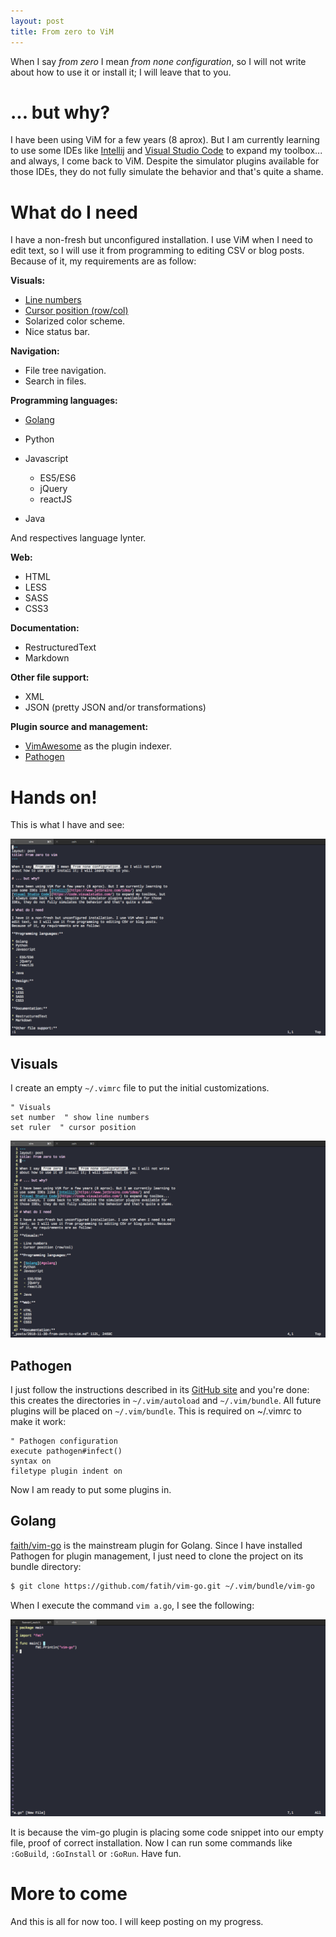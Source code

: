 ```yaml
---
layout: post
title: From zero to ViM
---
```


When I say _from zero_ I mean _from none configuration_, so I will not write
about how to use it or install it; I will leave that to you.

# ... but why?

I have been using ViM for a few years (8 aprox). But I am currently learning to
use some IDEs like [Intellij](https://www.jetbrains.com/idea/) and
[Visual Studio Code](https://code.visualstudio.com/) to expand my toolbox...
and always, I come back to ViM. Despite the simulator plugins available for
those IDEs, they do not fully simulate the behavior and that's quite a shame.

# What do I need

I have a non-fresh but unconfigured installation. I use ViM when I need to edit
text, so I will use it from programming to editing CSV or blog posts. Because
of it, my requirements are as follow:

**Visuals:**

* [Line numbers](#visuals)
* [Cursor position (row/col)](#visuals)
* Solarized color scheme.
* Nice status bar.

**Navigation:**

- File tree navigation.
- Search in files.

**Programming languages:**

* [Golang](#golang)
* Python
* Javascript

  - ES5/ES6
  - jQuery
  - reactJS

* Java

And respectives language lynter.

**Web:**

* HTML
* LESS
* SASS
* CSS3

**Documentation:**

* RestructuredText
* Markdown

**Other file support:**

* XML
* JSON (pretty JSON and/or transformations)

**Plugin source and management:**

* [VimAwesome](https://vimawesome.com/) as the plugin indexer.
* [Pathogen](#pathogen)

# Hands on!

This is what I have and see:

![raw vim](/assets/vim/raw-vim.png)

## Visuals

I create an empty `~/.vimrc` file to put the initial customizations.

```vim
" Visuals
set number  " show line numbers
set ruler  " cursor position
```
![visuals](/assets/vim/vim-visuals.png)

## Pathogen

I just follow the instructions described in its
[GitHub site](https://github.com/tpope/vim-pathogen) and you're done: this
creates the directories in `~/.vim/autoload` and `~/.vim/bundle`. All future
plugins will be placed on `~/.vim/bundle`. This is required on ~/.vimrc to
make it work:

```vim
" Pathogen configuration
execute pathogen#infect()
syntax on
filetype plugin indent on
```

Now I am ready to put some plugins in.

## Golang

[faith/vim-go](https://github.com/fatih/vim-go) is the mainstream plugin for
Golang. Since I have installed Pathogen for plugin management, I just need to
clone the project on its bundle directory:

```bash
$ git clone https://github.com/fatih/vim-go.git ~/.vim/bundle/vim-go
```

When I execute the command `vim a.go`, I see the following:

![vim-go](/assets/vim/vim-go.png)

It is because the vim-go plugin is placing some code snippet into our empty 
file, proof of correct installation. Now I can run some commands like
`:GoBuild`, `:GoInstall` or `:GoRun`. Have fun.

# More to come

And this is all for now too. I will keep posting on my progress.
